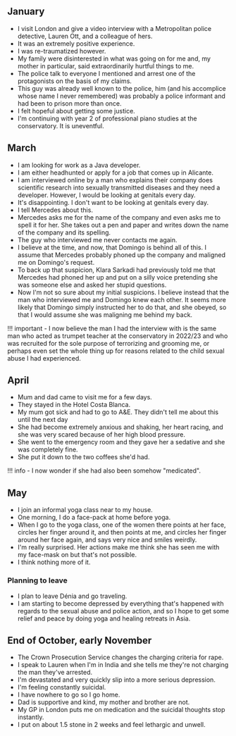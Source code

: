 ## January

- I visit London and give a video interview with a Metropolitan police detective, Lauren Ott, and a colleague of hers.
- It was an extremely positive experience.
- I was re-traumatized however.
- My family were disinterested in what was going on for me and, my mother in particular, said extraordinarily hurtful things to me.
- The police talk to everyone I mentioned and arrest one of the protagonists on the basis of my claims.
- This guy was already well known to the police, him (and his accomplice whose name I never remembered) was probably a police informant and had been to prison more than once.
- I felt hopeful about getting some justice.
- I'm continuing with year 2 of professional piano studies at the conservatory. It is uneventful.

## March

- I am looking for work as a Java developer.
- I am either headhunted or apply for a job that comes up in Alicante.
- I am interviewed online by a man who explains their company does scientific research into sexually transmitted diseases and they need a developer. However, I would be looking at genitals every day. 
- It's disappointing. I don't want to be looking at genitals every day.
- I tell Mercedes about this. 
- Mercedes asks me for the name of the company and even asks me to spell it for her. She takes out a pen and paper and writes down the name of the company and its spelling.
- The guy who interviewed me never contacts me again.
- I believe at the time, and now, that Domingo is behind all of this. I assume that Mercedes probably phoned up the company and maligned me on Domingo's request.
- To back up that suspicion, Klara Sarkadi had previously told me that Mercedes had phoned her up and put on a silly voice pretending she was someone else and asked her stupid questions.
- Now I'm not so sure about my initial suspicions. I believe instead that the man who interviewed me and Domingo knew each other. It seems more likely that Domingo simply instructed her to do that, and she obeyed, so that I would assume she was maligning me behind my back.

!!! important
    - I now believe the man I had the interview with is the same man who acted as trumpet teacher at the conservatory in 2022/23 and who was recruited for the sole purpose of terrorizing and grooming me, or perhaps even set the whole thing up for reasons related to the child sexual abuse I had experienced.

## April

- Mum and dad came to visit me for a few days.
- They stayed in the Hotel Costa Blanca.
- My mum got sick and had to go to A&E. They didn't tell me about this until the next day
- She had become extremely anxious and shaking, her heart racing, and she was very scared because of her high blood pressure.
- She went to the emergency room and they gave her a sedative and she was completely fine.
- She put it down to the two coffees she'd had.

!!! info
    - I now wonder if she had also been somehow "medicated".

## May

- I join an informal yoga class near to my house.
- One morning, I do a face-pack at home before yoga.
- When I go to the yoga class, one of the women there points at her face, circles her finger around it, and then points at me, and circles her finger around her face again, and says very nice and smiles weirdly.
- I'm really surprised. Her actions make me think she has seen me with my face-mask on but that's not possible.
- I think nothing more of it.

### Planning to leave

- I plan to leave Dénia and go traveling.
- I am starting to become depressed by everything that's happened with regards to the sexual abuse and police action, and so I hope to get some relief and peace by doing yoga and healing retreats in Asia.

## End of October, early November 

- The Crown Prosecution Service changes the charging criteria for rape.
- I speak to Lauren when I'm in India and she tells me they're not charging the man they've arrested.
- I'm devastated and very quickly slip into a more serious depression.
- I'm feeling constantly suicidal.
- I have nowhere to go so I go home.
- Dad is supportive and kind, my mother and brother are not.
- My GP in London puts me on medication and the suicidal thoughts stop instantly.
- I put on about 1.5 stone in 2 weeks and feel lethargic and unwell.
